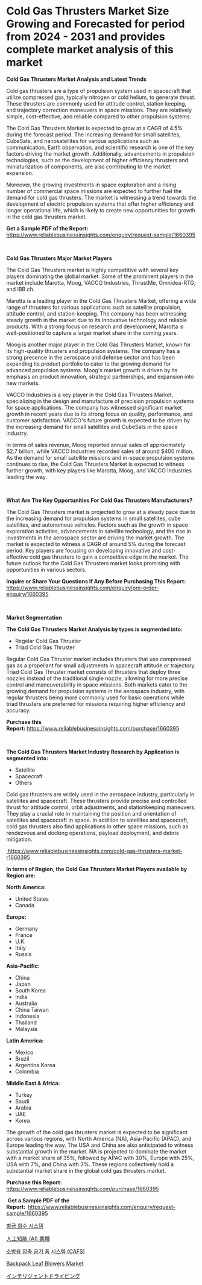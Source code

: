 <p><h1>Cold Gas Thrusters Market Size Growing and Forecasted for period from 2024 - 2031 and provides complete market analysis of this market</h1></p><p><strong>Cold Gas Thrusters Market Analysis and Latest Trends</strong></p>
<p><p>Cold gas thrusters are a type of propulsion system used in spacecraft that utilize compressed gas, typically nitrogen or cold helium, to generate thrust. These thrusters are commonly used for attitude control, station keeping, and trajectory correction maneuvers in space missions. They are relatively simple, cost-effective, and reliable compared to other propulsion systems.</p><p>The Cold Gas Thrusters Market is expected to grow at a CAGR of 4.5% during the forecast period. The increasing demand for small satellites, CubeSats, and nanosatellites for various applications such as communication, Earth observation, and scientific research is one of the key factors driving the market growth. Additionally, advancements in propulsion technologies, such as the development of higher efficiency thrusters and miniaturization of components, are also contributing to the market expansion.</p><p>Moreover, the growing investments in space exploration and a rising number of commercial space missions are expected to further fuel the demand for cold gas thrusters. The market is witnessing a trend towards the development of electric propulsion systems that offer higher efficiency and longer operational life, which is likely to create new opportunities for growth in the cold gas thrusters market.</p></p>
<p><strong>Get a Sample PDF of the Report:&nbsp;</strong> <a href="https://www.reliablebusinessinsights.com/enquiry/request-sample/1660395">https://www.reliablebusinessinsights.com/enquiry/request-sample/1660395</a></p>
<p>&nbsp;</p>
<p><strong>Cold Gas Thrusters Major Market Players</strong></p>
<p><p>The Cold Gas Thrusters market is highly competitive with several key players dominating the global market. Some of the prominent players in the market include Marotta, Moog, VACCO Industries, ThrustMe, Omnidea-RTG, and IBB.ch.</p><p>Marotta is a leading player in the Cold Gas Thrusters Market, offering a wide range of thrusters for various applications such as satellite propulsion, attitude control, and station-keeping. The company has been witnessing steady growth in the market due to its innovative technology and reliable products. With a strong focus on research and development, Marotta is well-positioned to capture a larger market share in the coming years.</p><p>Moog is another major player in the Cold Gas Thrusters Market, known for its high-quality thrusters and propulsion systems. The company has a strong presence in the aerospace and defense sector and has been expanding its product portfolio to cater to the growing demand for advanced propulsion systems. Moog's market growth is driven by its emphasis on product innovation, strategic partnerships, and expansion into new markets.</p><p>VACCO Industries is a key player in the Cold Gas Thrusters Market, specializing in the design and manufacture of precision propulsion systems for space applications. The company has witnessed significant market growth in recent years due to its strong focus on quality, performance, and customer satisfaction. VACCO's future growth is expected to be driven by the increasing demand for small satellites and CubeSats in the space industry.</p><p>In terms of sales revenue, Moog reported annual sales of approximately $2.7 billion, while VACCO Industries recorded sales of around $400 million. As the demand for small satellite missions and in-space propulsion systems continues to rise, the Cold Gas Thrusters Market is expected to witness further growth, with key players like Marotta, Moog, and VACCO Industries leading the way.</p></p>
<p>&nbsp;</p>
<p><strong>What Are The Key Opportunities For Cold Gas Thrusters Manufacturers?</strong></p>
<p><p>The Cold Gas Thrusters market is projected to grow at a steady pace due to the increasing demand for propulsion systems in small satellites, cube satellites, and autonomous vehicles. Factors such as the growth in space exploration activities, advancements in satellite technology, and the rise in investments in the aerospace sector are driving the market growth. The market is expected to witness a CAGR of around 5% during the forecast period. Key players are focusing on developing innovative and cost-effective cold gas thrusters to gain a competitive edge in the market. The future outlook for the Cold Gas Thrusters market looks promising with opportunities in various sectors.</p></p>
<p><strong>Inquire or Share Your Questions If Any Before Purchasing This Report:</strong> <a href="https://www.reliablebusinessinsights.com/enquiry/pre-order-enquiry/1660395">https://www.reliablebusinessinsights.com/enquiry/pre-order-enquiry/1660395</a></p>
<p>&nbsp;</p>
<p><strong>Market Segmentation</strong></p>
<p><strong>The Cold Gas Thrusters Market Analysis by types is segmented into:</strong></p>
<p><ul><li>Regelar Cold Gas Thruster</li><li>Triad Cold Gas Thruster</li></ul></p>
<p><p>Regular Cold Gas Thruster market includes thrusters that use compressed gas as a propellant for small adjustments in spacecraft attitude or trajectory. Triad Cold Gas Thruster market consists of thrusters that deploy three nozzles instead of the traditional single nozzle, allowing for more precise control and maneuverability in space missions. Both markets cater to the growing demand for propulsion systems in the aerospace industry, with regular thrusters being more commonly used for basic operations while triad thrusters are preferred for missions requiring higher efficiency and accuracy.</p></p>
<p><strong>Purchase this Report:&nbsp;</strong><a href="https://www.reliablebusinessinsights.com/purchase/1660395">https://www.reliablebusinessinsights.com/purchase/1660395</a></p>
<p>&nbsp;</p>
<p><strong>The Cold Gas Thrusters Market Industry Research by Application is segmented into:</strong></p>
<p><ul><li>Satellite</li><li>Spacecraft</li><li>Others</li></ul></p>
<p><p>Cold gas thrusters are widely used in the aerospace industry, particularly in satellites and spacecraft. These thrusters provide precise and controlled thrust for attitude control, orbit adjustments, and stationkeeping maneuvers. They play a crucial role in maintaining the position and orientation of satellites and spacecraft in space. In addition to satellites and spacecraft, cold gas thrusters also find applications in other space missions, such as rendezvous and docking operations, payload deployment, and debris mitigation.</p></p>
<p><a href="https://www.reliablebusinessinsights.com/cold-gas-thrusters-market-r1660395">&nbsp;https://www.reliablebusinessinsights.com/cold-gas-thrusters-market-r1660395</a></p>
<p><strong>In terms of Region, the Cold Gas Thrusters Market Players available by Region are:</strong></p>
<p>
    <p> <strong> North America: </strong>
        <ul>
            <li>United States</li>
            <li>Canada</li>
        </ul>
        </p> 
    <p> <strong> Europe: </strong>
        <ul>
            <li>Germany</li>
            <li>France</li>
            <li>U.K.</li>
            <li>Italy</li>
            <li>Russia</li>
        </ul>
        </p> 
    <p> <strong> Asia-Pacific: </strong>
        <ul>
            <li>China</li>
            <li>Japan</li>
            <li>South Korea</li>
            <li>India</li>
            <li>Australia</li>
            <li>China Taiwan</li>
            <li>Indonesia</li>
            <li>Thailand</li>
            <li>Malaysia</li>
        </ul>
        </p> 
    <p> <strong> Latin America: </strong>
        <ul>
            <li>Mexico</li>
            <li>Brazil</li>
            <li>Argentina Korea</li>
            <li>Colombia</li>
        </ul>
        </p> 
    <p> <strong> Middle East & Africa: </strong>
        <ul>
            <li>Turkey</li>
            <li>Saudi</li>
            <li>Arabia</li>
            <li>UAE</li>
            <li>Korea</li>
        </ul>
    </p>
    </p>
<p><p>The growth of the cold gas thrusters market is expected to be significant across various regions, with North America (NA), Asia-Pacific (APAC), and Europe leading the way. The USA and China are also anticipated to witness substantial growth in the market. NA is projected to dominate the market with a market share of 35%, followed by APAC with 30%, Europe with 25%, USA with 7%, and China with 3%. These regions collectively hold a substantial market share in the global cold gas thrusters market.</p></p>
<p><strong>Purchase this Report: </strong><a href="https://www.reliablebusinessinsights.com/purchase/1660395">https://www.reliablebusinessinsights.com/purchase/1660395</a></p>
<p>&nbsp;<strong>Get a Sample PDF of the Report:&nbsp;&nbsp;</strong><a href="https://www.reliablebusinessinsights.com/enquiry/request-sample/1660395">https://www.reliablebusinessinsights.com/enquiry/request-sample/1660395</a></p>
<p><strong></strong></p>
<p><p><a href="https://github.com/HarrisonKitto2022/Market-Research-Report-List-1/blob/main/1402983170312.md">벌금 회수 시스템</a></p><p><a href="https://github.com/DeonBoer2023/Market-Research-Report-List-1/blob/main/3778784158754.md">人工知能 (AI) 業種</a></p><p><a href="https://github.com/courtney23pratt/Market-Research-Report-List-1/blob/main/1450650170311.md">소방용 압축 공기 폼 시스템 (CAFS)</a></p><p><a href="https://github.com/Airanohannonzb68e5pb53oc1/Market-Research-Report-List-3/blob/main/backpack-leaf-blowers-market.md">Backpack Leaf Blowers Market</a></p><p><a href="https://github.com/dawson566/Market-Research-Report-List-2/blob/main/5661173158753.md">インテリジェントドライビング</a></p></p>